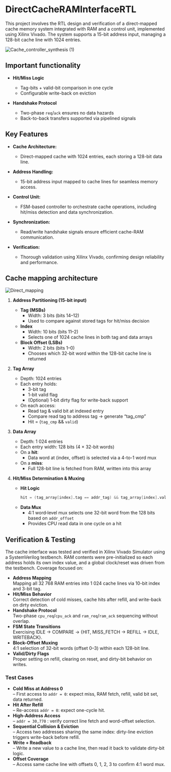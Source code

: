 # DirectCacheRAMInterfaceRTL
This project involves the RTL design and verification of a direct-mapped cache memory system integrated with RAM and a control unit, implemented using Xilinx Vivado. The system supports a 15-bit address input, managing a 128-bit cache line with 1024 entries.


![Cache_controller_synthesis (1)](https://github.com/user-attachments/assets/1fd2247e-335b-4b65-ac5b-6853482763b3)


## Important functionality

- **Hit/Miss Logic**  
  - Tag-bits + valid-bit comparison in one cycle  
  - Configurable write-back on eviction

- **Handshake Protocol**  
  - Two-phase `req`/`ack` ensures no data hazards  
  - Back-to-back transfers supported via pipelined signals

## Key Features

- **Cache Architecture:**  
  - Direct-mapped cache with 1024 entries, each storing a 128-bit data line.


- **Address Handling:**  
  - 15-bit address input mapped to cache lines for seamless memory access.


- **Control Unit:**  
  - FSM-based controller to orchestrate cache operations, including hit/miss detection and data synchronization.


- **Synchronization:**  
  -  Read/write handshake signals ensure efficient cache-RAM communication.

 
- **Verification:**  
  -  Thorough validation using Xilinx Vivado, confirming design reliability and performance.


## Cache mapping architecture 



![Direct_mapping](https://github.com/user-attachments/assets/8ff5f412-7d26-43c6-8869-eb8a96fbe02f)


1. **Address Partitioning (15-bit input)**
   - **Tag (MSBs)**  
     - Width: 3 bits (bits 14–12)  
     - Used to compare against stored tags for hit/miss decision  
   - **Index**  
     - Width: 10 bits (bits 11–2)  
     - Selects one of 1024 cache lines in both tag and data arrays  
   - **Block Offset (LSBs)**  
     - Width: 2 bits (bits 1–0)  
     - Chooses which 32-bit word within the 128-bit cache line is returned 

2. **Tag Array**
   - Depth: 1024 entries  
   - Each entry holds:
     - 3-bit tag  
     - 1-bit valid flag  
     - (Optional) 1-bit dirty flag for write-back support  
   - On each access:
     - Read tag & valid bit at indexed entry  
     - Compare read tag to address tag → generate “tag_cmp”  
     - Hit = (`tag_cmp` && `valid`)  

3. **Data Array**
   - Depth: 1 024 entries  
   - Each entry width: 128 bits (4 × 32-bit words)  
   - On a **hit**:
     - Data word at (index, offset) is selected via a 4-to-1 word mux  
   - On a **miss**:
     - Full 128-bit line is fetched from RAM, written into this array

4. **Hit/Miss Determination & Muxing**
   - **Hit Logic**  
     ```verilog
     hit = (tag_array[index].tag == addr_tag) && tag_array[index].valid;
     ```  
   - **Data Mux**  
     - 4:1 word‐level mux selects one 32-bit word from the 128 bits based on `addr_offset`  
     - Provides CPU read data in one cycle on a hit


## Verification & Testing

The cache interface was tested and verified in Xilinx Vivado Simulator using a SystemVerilog testbench. RAM contents were pre-initialized so each address holds its own index value, and a global clock/reset was driven from the testbench. Coverage focused on:

- **Address Mapping**  
  Mapping all 32 768 RAM entries into 1 024 cache lines via 10-bit index and 3-bit tag.
- **Hit/Miss Behavior**  
  Correct detection of cold misses, cache hits after refill, and write-back on dirty eviction.
- **Handshake Protocol**  
  Two-phase `cpu_req`/`cpu_ack` and `ram_req`/`ram_ack` sequencing without overlap.
- **FSM State Transitions**  
  Exercising IDLE → COMPARE → {HIT, MISS_FETCH → REFILL → IDLE, WRITEBACK}.
- **Block-Offset Muxing**  
  4:1 selection of 32-bit words (offset 0–3) within each 128-bit line.
- **Valid/Dirty Flags**  
  Proper setting on refill, clearing on reset, and dirty-bit behavior on writes.

### Test Cases

- **Cold Miss at Address 0**  
  – First access to `addr = 0`: expect miss, RAM fetch, refill, valid bit set, data returned.  
- **Hit After Refill**  
  – Re-access `addr = 0`: expect one-cycle hit.  
- **High-Address Access**  
  – `addr = 30,770` : verify correct line fetch and word-offset selection.  
- **Sequential Collision & Eviction**  
  – Access two addresses sharing the same index: dirty-line eviction triggers write-back before refill.  
- **Write + Readback**  
  – Write a new value to a cache line, then read it back to validate dirty-bit logic.  
- **Offset Coverage**  
  – Access same cache line with offsets 0, 1, 2, 3 to confirm 4:1 word mux.

